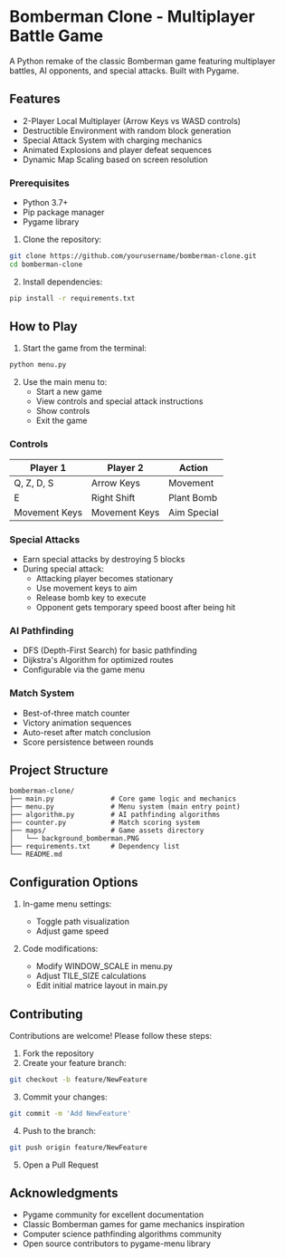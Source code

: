 # Bomberman Clone - Multiplayer Battle Game

A Python remake of the classic Bomberman game featuring multiplayer battles, AI opponents, and special attacks. Built with Pygame.

## Features

- 2-Player Local Multiplayer (Arrow Keys vs WASD controls)
- Destructible Environment with random block generation
- Special Attack System with charging mechanics
- Animated Explosions and player defeat sequences
- Dynamic Map Scaling based on screen resolution


### Prerequisites
- Python 3.7+
- Pip package manager
- Pygame library

1. Clone the repository:
```bash
git clone https://github.com/yourusername/bomberman-clone.git
cd bomberman-clone
```

2. Install dependencies:
```bash
pip install -r requirements.txt
```

## How to Play

1. Start the game from the terminal:
```bash
python menu.py
```

2. Use the main menu to:
   - Start a new game
   - View controls and special attack instructions
   - Show controls
   - Exit the game

### Controls
| Player 1        | Player 2         | Action          |
|-----------------|------------------|-----------------|
| Q, Z, D, S      | Arrow Keys       | Movement        |
| E               | Right Shift      | Plant Bomb      |
| Movement Keys   | Movement Keys    | Aim Special     |

### Special Attacks
- Earn special attacks by destroying 5 blocks
- During special attack:
  - Attacking player becomes stationary
  - Use movement keys to aim
  - Release bomb key to execute
  - Opponent gets temporary speed boost after being hit

### AI Pathfinding
- DFS (Depth-First Search) for basic pathfinding
- Dijkstra's Algorithm for optimized routes
- Configurable via the game menu

### Match System
- Best-of-three match counter
- Victory animation sequences
- Auto-reset after match conclusion
- Score persistence between rounds

## Project Structure
```
bomberman-clone/
├── main.py              # Core game logic and mechanics
├── menu.py              # Menu system (main entry point)
├── algorithm.py         # AI pathfinding algorithms
├── counter.py           # Match scoring system
├── maps/                # Game assets directory
│   └── background_bomberman.PNG
├── requirements.txt     # Dependency list
└── README.md
```

## Configuration Options
1. In-game menu settings:
   - Toggle path visualization
   - Adjust game speed

2. Code modifications:
   - Modify WINDOW_SCALE in menu.py
   - Adjust TILE_SIZE calculations
   - Edit initial matrice layout in main.py

## Contributing

Contributions are welcome! Please follow these steps:
1. Fork the repository
2. Create your feature branch:
```bash
git checkout -b feature/NewFeature
```
3. Commit your changes:
```bash
git commit -m 'Add NewFeature'
```
4. Push to the branch:
```bash
git push origin feature/NewFeature
```
5. Open a Pull Request

## Acknowledgments

- Pygame community for excellent documentation
- Classic Bomberman games for game mechanics inspiration
- Computer science pathfinding algorithms community
- Open source contributors to pygame-menu library
```

